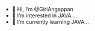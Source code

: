 - 👋 Hi, I’m @GiriAngappan
- 👀 I’m interested in JAVA ...
- 🌱 I’m currently learning JAVA...

<!---
GiriAngappan/GiriAngappan is a ✨ special ✨ repository because its `README.md` (this file) appears on your GitHub profile.
You can click the Preview link to take a look at your changes.
--->
